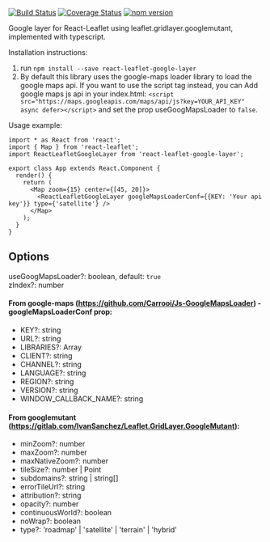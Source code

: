 [![Build Status](https://travis-ci.org/aviklai/react-leaflet-google-layer.svg?branch=master)](https://travis-ci.org/aviklai/react-leaflet-google-layer) 
[![Coverage Status](https://coveralls.io/repos/github/aviklai/react-leaflet-google-layer/badge.svg?branch=master)](https://coveralls.io/github/aviklai/react-leaflet-google-layer?branch=master) 
[![npm version](https://img.shields.io/npm/v/react-leaflet-google-layer.svg)](https://www.npmjs.com/package/react-leaflet-google-layer)

Google layer for React-Leaflet using leaflet.gridlayer.googlemutant, implemented with typescript.

Installation instructions:
1. run `npm install --save react-leaflet-google-layer`
2. By default this library uses the google-maps loader library to load the google maps api. If you want to use the script tag instead, you can Add google maps js api in your index.html: `<script src="https://maps.googleapis.com/maps/api/js?key=YOUR_API_KEY" async defer></script>`
and set the prop useGoogMapsLoader to `false`.


Usage example:
```
import * as React from 'react';
import { Map } from 'react-leaflet';
import ReactLeafletGoogleLayer from 'react-leaflet-google-layer';

export class App extends React.Component { 
  render() {    
    return (
      <Map zoom={15} center={[45, 20]}>
        <ReactLeafletGoogleLayer googleMapsLoaderConf={{KEY: 'Your api key'}} type={'satellite'} />
      </Map>
    );
  }
}
```

## Options
useGoogMapsLoader?: boolean, default: `true` <br/>
zIndex?: number <br/>

#### From google-maps (https://github.com/Carrooi/Js-GoogleMapsLoader) - googleMapsLoaderConf prop:
* KEY?: string
* URL?: string
* LIBRARIES?: Array<string>
* CLIENT?: string
* CHANNEL?: string
* LANGUAGE?: string
* REGION?: string
* VERSION?: string
* WINDOW_CALLBACK_NAME?: string

#### From googlemutant (https://gitlab.com/IvanSanchez/Leaflet.GridLayer.GoogleMutant):
* minZoom?: number
* maxZoom?: number
* maxNativeZoom?: number
* tileSize?: number | Point
* subdomains?: string | string[]
* errorTileUrl?: string
* attribution?: string
* opacity?: number
* continuousWorld?: boolean
* noWrap?: boolean
* type?: 'roadmap' | 'satellite' | 'terrain' | 'hybrid'


